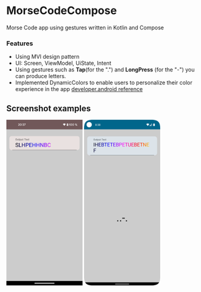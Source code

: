 # MorseCodeCompose
Morse Code app using gestures written in Kotlin and Compose
### Features

- Using MVI design pattern
- UI: Screen, ViewModel, UiState, Intent
- Using gestures such as **Tap**(for the ".") and **LongPress** (for the "-") you can produce letters.
- Implemented DynamicColors to enable users to personalize their color experience in the app [developer.android reference](https://developer.android.com/develop/ui/views/theming/dynamic-colors)

 ## Screenshot examples

  <img src="screenshot1.png" alt=" screenshot 1" width="200"> <img src="screenshot2.png" alt=" screenshot 2" width="200"> 
